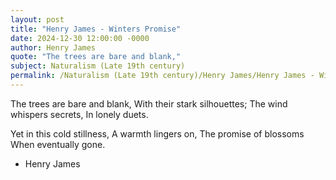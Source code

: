 ```yaml
---
layout: post
title: "Henry James - Winters Promise"
date: 2024-12-30 12:00:00 -0000
author: Henry James
quote: "The trees are bare and blank,"
subject: Naturalism (Late 19th century)
permalink: /Naturalism (Late 19th century)/Henry James/Henry James - Winters Promise
---
```


The trees are bare and blank,
With their stark silhouettes;
The wind whispers secrets,
In lonely duets.

Yet in this cold stillness,
A warmth lingers on,
The promise of blossoms
When eventually gone.


- Henry James
